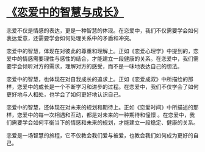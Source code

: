 # [《恋爱中的智慧与成长》](https://hoo.be/91dashi)
恋爱不仅是情感的表达，更是一种智慧的体现。在恋爱中，我们不仅需要学会如何表达爱意，还需要学会如何处理关系中的矛盾和冲突。

恋爱中的智慧，体现在对彼此的尊重和理解上。正如《恋爱心理学》中提到的，恋爱中的情感需要理性与感性的结合，才能建立一段健康的关系。在恋爱中，我们需要学会倾听对方的需求，理解对方的感受，而不是一味地表达自己的想法。

恋爱中的智慧，也体现在对自我成长的追求上。正如《恋爱成双》中所描绘的那样，恋爱中的成长是一个不断学习和进步的过程。在恋爱中，我们不仅学会了如何更好地与人相处，也学会了如何更好地认识自己。

恋爱中的智慧，还体现在对未来的规划和期待上。正如《恋爱时间》中所描述的那样，恋爱中的每一次相遇和互动，都是对未来的一种期待和憧憬
。在恋爱中，我们需要学会如何平衡当下的情感和未来的规划，才能建立一段稳定、健康的关系。

恋爱是一场智慧的旅程，它不仅教会我们爱与被爱，也教会我们如何成为更好的自己。
